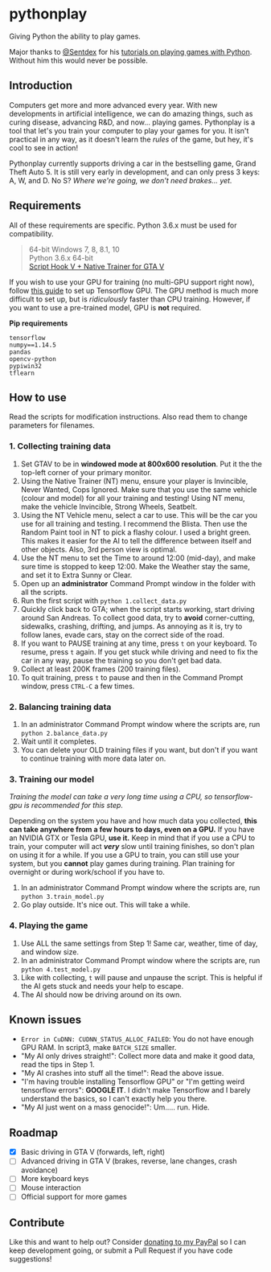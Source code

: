 # pythonplay
Giving Python the ability to play games.

Major thanks to [@Sentdex](https://github.com/Sentdex) for his [tutorials on playing games with Python](https://pythonprogramming.net/game-frames-open-cv-python-plays-gta-v/). Without him this would never be possible.

## Introduction

Computers get more and more advanced every year. With new developments in artificial intelligence, we can do amazing things, such as curing disease, advancing R&D, and now... playing games. Pythonplay is a tool that let's you train your computer to play your games for you. It isn't practical in any way, as it doesn't learn the *rules* of the game, but hey, it's cool to see in action!

Pythonplay currently supports driving a car in the bestselling game, Grand Theft Auto 5. It is still very early in development, and can only press 3 keys: A, W, and D. No S? *Where we're going, we don't need brakes... yet.*

## Requirements

All of these requirements are specific. Python 3.6.x must be used for compatibility.

> 64-bit Windows 7, 8, 8.1, 10  
Python 3.6.x 64-bit  
[Script Hook V + Native Trainer for GTA V](https://www.gta5-mods.com/tools/script-hook-v)

If you wish to use your GPU for training (no multi-GPU support right now), follow [this guide](https://www.tensorflow.org/install/install_windows) to set up Tensorflow GPU. The GPU method is much more difficult to set up, but is *ridiculously* faster than CPU training. However, if you want to use a pre-trained model, GPU is **not** required.

**Pip requirements**

    tensorflow
    numpy==1.14.5
    pandas
    opencv-python
    pypiwin32
    tflearn

## How to use

Read the scripts for modification instructions. Also read them to change parameters for filenames.

### 1. Collecting training data

1. Set GTAV to be in **windowed mode at 800x600 resolution**. Put it the the top-left corner of your primary monitor.
2. Using the Native Trainer (NT) menu, ensure your player is Invincible, Never Wanted, Cops Ignored. Make sure that you use the same vehicle (colour and model) for all your training and testing! Using NT menu, make the vehicle Invincible, Strong Wheels, Seatbelt.
3. Using the NT Vehicle menu, select a car to use. This will be the car you use for all training and testing. I recommend the Blista. Then use the Random Paint tool in NT to pick a flashy colour. I used a bright green. This makes it easier for the AI to tell the difference between itself and other objects. Also, 3rd person view is optimal.
4. Use the NT menu to set the Time to around 12:00 (mid-day), and make sure time is stopped to keep 12:00. Make the Weather stay the same, and set it to Extra Sunny or Clear.
4. Open up an **administrator** Command Prompt window in the folder with all the scripts.
5. Run the first script with `python 1.collect_data.py`
6. Quickly click back to GTA; when the script starts working, start driving around San Andreas. To collect good data, try to **avoid** corner-cutting, sidewalks, crashing, drifting, and jumps. As annoying as it is, try to follow lanes, evade cars, stay on the correct side of the road.
7. If you want to PAUSE training at any time, press `t` on your keyboard. To resume, press `t` again. If you get stuck while driving and need to fix the car in any way, pause the training so you don't get bad data.
8. Collect at least 200K frames (200 training files).
9. To quit training, press `t` to pause and then in the Command Prompt window, press `CTRL-C` a few times.

### 2. Balancing training data

1. In an administrator Command Prompt window where the scripts are, run `python 2.balance_data.py`
2. Wait until it completes.
3. You can delete your OLD training files if you want, but don't if you want to continue training with more data later on.

### 3. Training our model

*Training the model can take a very long time using a CPU, so tensorflow-gpu is recommended for this step.*

Depending on the system you have and how much data you collected, **this can take anywhere from a few hours to days, even on a GPU.** If you have an NVIDIA GTX or Tesla GPU, **use it.** Keep in mind that if you use a CPU to train, your computer will act ***very*** slow until training finishes, so don't plan on using it for a while. If you use a GPU to train, you can still use your system, but you **cannot** play games during training. Plan training for overnight or during work/school if you have to.

1. In an administrator Command Prompt window where the scripts are, run `python 3.train_model.py`
2. Go play outside. It's nice out. This will take a while.

### 4. Playing the game

1. Use ALL the same settings from Step 1! Same car, weather, time of day, and window size.
2. In an administrator Command Prompt window where the scripts are, run `python 4.test_model.py`
3. Like with collecting, `t` will pause and unpause the script. This is helpful if the AI gets stuck and needs your help to escape.
4. The AI should now be driving around on its own.

## Known issues

- `Error in CuDNN: CUDNN_STATUS_ALLOC_FAILED`: You do not have enough GPU RAM. In script3, make `BATCH_SIZE` smaller.
- "My AI only drives straight!": Collect more data and make it good data, read the tips in Step 1.
- "My AI crashes into stuff all the time!": Read the above issue.
- "I'm having trouble installing Tensorflow GPU" or "I'm getting weird tensorflow errors": **GOOGLE IT**. I didn't make Tensorflow and I barely understand the basics, so I can't exactly help you there.
- "My AI just went on a mass genocide!": Um..... run. Hide.

## Roadmap

- [x] Basic driving in GTA V (forwards, left, right)
- [ ] Advanced driving in GTA V (brakes, reverse, lane changes, crash avoidance)
- [ ] More keyboard keys
- [ ] Mouse interaction
- [ ] Official support for more games

## Contribute

Like this and want to help out? Consider [donating to my PayPal](https://paypal.me/jmoore235) so I can keep development going, or submit a Pull Request if you have code suggestions!